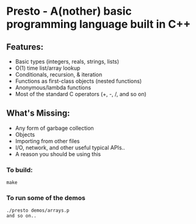 Presto - A(nother) basic programming language built in C++
===
## Features:
  - Basic types (integers, reals, strings, lists)
  - O(1) time list/array lookup
  - Conditionals, recursion, & iteration
  - Functions as first-class objects (nested functions)
  - Anonymous/lambda functions
  - Most of the standard C operators (+, -, /, and so on)

## What's Missing:
  - Any form of garbage collection
  - Objects 
  - Importing from other files
  - I/O, network, and other useful typical APIs..
  - A reason you should be using this

### To build:
    make

### To run some of the demos
    ./presto demos/arrays.p
    and so on..
